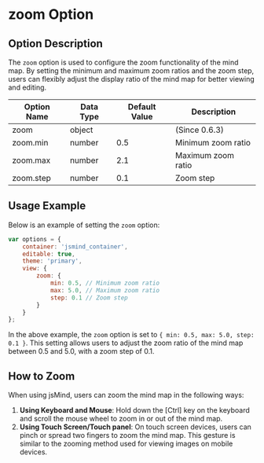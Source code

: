 # zoom Option

## Option Description

The `zoom` option is used to configure the zoom functionality of the mind map. By setting the minimum and maximum zoom ratios and the zoom step, users can flexibly adjust the display ratio of the mind map for better viewing and editing.

| Option Name | Data Type | Default Value | Description |
| --- | --- | --- | --- |
| zoom | object | | (Since 0.6.3) |
| zoom.min | number | 0.5 | Minimum zoom ratio |
| zoom.max | number | 2.1 | Maximum zoom ratio |
| zoom.step | number | 0.1 | Zoom step |

## Usage Example

Below is an example of setting the `zoom` option:

```javascript
var options = {
    container: 'jsmind_container',
    editable: true,
    theme: 'primary',
    view: {
        zoom: {
            min: 0.5, // Minimum zoom ratio
            max: 5.0, // Maximum zoom ratio
            step: 0.1 // Zoom step
        }
    }
};
```

In the above example, the `zoom` option is set to `{ min: 0.5, max: 5.0, step: 0.1 }`. This setting allows users to adjust the zoom ratio of the mind map between 0.5 and 5.0, with a zoom step of 0.1.

## How to Zoom

When using jsMind, users can zoom the mind map in the following ways:

1. **Using Keyboard and Mouse**: Hold down the [Ctrl] key on the keyboard and scroll the mouse wheel to zoom in or out of the mind map.
2. **Using Touch Screen/Touch panel**: On touch screen devices, users can pinch or spread two fingers to zoom the mind map. This gesture is similar to the zooming method used for viewing images on mobile devices.
